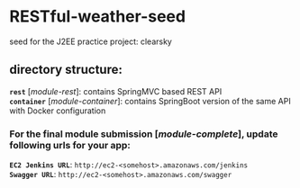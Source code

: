 # RESTful-weather-seed
seed for the J2EE practice project: clearsky 	

## directory structure:	
**`rest`** [*module-rest*]: contains SpringMVC based REST API	
**`container`** [*module-container*]: contains SpringBoot version of the same API with Docker configuration

### For the final module submission [*module-complete*], update following urls for your app:    
**`EC2 Jenkins URL`**: `http://ec2-<somehost>.amazonaws.com/jenkins`  
**`Swagger URL`**: `http://ec2-<somehost>.amazonaws.com/swagger`  
